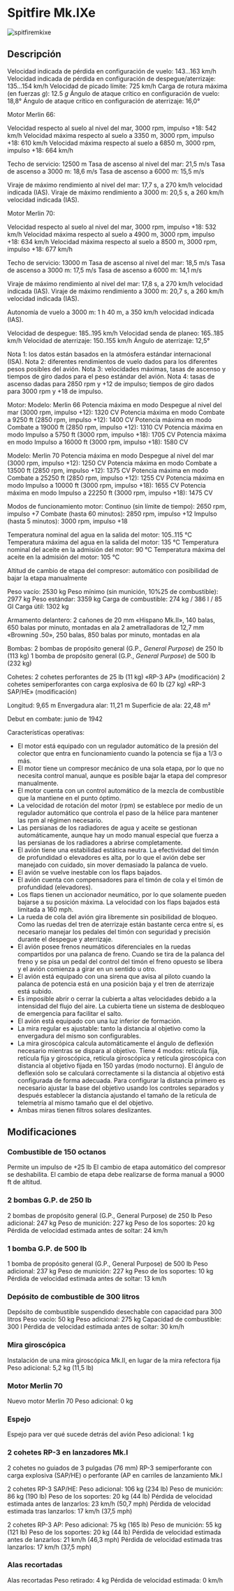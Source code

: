 # Spitfire Mk.IXe

![spitfiremkixe](../images/spitfiremkixe.png)

## Descripción

Velocidad indicada de pérdida en configuración de vuelo: 143...163 km/h
Velocidad indicada de pérdida en configuración de despegue/aterrizaje: 135...154 km/h
Velocidad de picado límite: 725 km/h
Carga de rotura máxima (en fuerzas <i>g</i>): 12.5 <i>g</i>
Ángulo de ataque crítico en configuración de vuelo: 18,8°
Ángulo de ataque crítico en configuración de aterrizaje: 16,0°


Motor Merlin 66:

Velocidad respecto al suelo al nivel del mar, 3000 rpm, impulso +18: 542 km/h
Velocidad máxima respecto al suelo a 3350 m, 3000 rpm, impulso +18: 610 km/h
Velocidad máxima respecto al suelo a 6850 m, 3000 rpm, impulso +18: 664 km/h

Techo de servicio: 12500 m
Tasa de ascenso al nivel del mar: 21,5 m/s
Tasa de ascenso a 3000 m: 18,6 m/s
Tasa de ascenso a 6000 m: 15,5 m/s

Viraje de máximo rendimiento al nivel del mar: 17,7 s, a 270 km/h velocidad indicada (IAS).
Viraje de máximo rendimiento a 3000 m: 20,5 s, a 260 km/h velocidad indicada (IAS).


Motor Merlin 70:

Velocidad respecto al suelo al nivel del mar, 3000 rpm, impulso +18: 532 km/h
Velocidad máxima respecto al suelo a 4900 m, 3000 rpm, impulso +18: 634 km/h
Velocidad máxima respecto al suelo a 8500 m, 3000 rpm, impulso +18: 677 km/h

Techo de servicio: 13000 m
Tasa de ascenso al nivel del mar: 18,5 m/s
Tasa de ascenso a 3000 m: 17,5 m/s
Tasa de ascenso a 6000 m: 14,1 m/s

Viraje de máximo rendimiento al nivel del mar: 17,8 s, a 270 km/h velocidad indicada (IAS).
Viraje de máximo rendimiento a 3000 m: 20,7 s, a 260 km/h velocidad indicada (IAS).


Autonomía de vuelo a 3000 m: 1 h 40 m, a 350 km/h velocidad indicada (IAS).

Velocidad de despegue: 185..195 km/h
Velocidad senda de planeo: 165..185 km/h
Velocidad de aterrizaje: 150..155 km/h
Ángulo de aterrizaje: 12,5°

Nota 1: los datos están basados en la atmósfera estándar internacional (ISA).
Nota 2: diferentes rendimientos de vuelo dados para los diferentes pesos posibles del avión.
Nota 3: velocidades máximas, tasas de ascenso y tiempos de giro dados para el peso estándar del avión.
Nota 4: tasas de ascenso dadas para 2850 rpm y +12 de impulso; tiempos de giro dados para 3000 rpm y +18 de impulso.

Motor:
Modelo: Merlin 66
Potencia máxima en modo Despegue al nivel del mar (3000 rpm, impulso +12): 1320 CV
Potencia máxima en modo Combate a 9250 ft (2850 rpm, impulso +12): 1400 CV
Potencia máxima en modo Combate a 19000 ft (2850 rpm, impulso +12): 1310 CV
Potencia máxima en modo Impulso a 5750 ft (3000 rpm, impulso +18): 1705 CV
Potencia máxima en modo Impulso a 16000 ft (3000 rpm, impulso +18): 1580 CV

Modelo: Merlin 70
Potencia máxima en modo Despegue al nivel del mar (3000 rpm, impulso +12): 1250 CV
Potencia máxima en modo Combate a 13500 ft (2850 rpm, impulso +12): 1375 CV
Potencia máxima en modo Combate a 25250 ft (2850 rpm, impulso +12): 1255 CV
Potencia máxima en modo Impulso a 10000 ft (3000 rpm, impulso +18): 1655 CV
Potencia máxima en modo Impulso a 22250 ft (3000 rpm, impulso +18): 1475 CV

Modos de funcionamiento motor:
Continuo (sin límite de tiempo): 2650 rpm, impulso +7
Combate (hasta 60 minutos): 2850 rpm, impulso +12
Impulso (hasta 5 minutos): 3000 rpm, impulso +18

Temperatura nominal del agua en la salida del motor: 105..115 °C
Temperatura máxima del agua en la salida del motor: 135 °C
Temperatura nominal del aceite en la admisión del motor: 90 °C
Temperatura máxima del aceite en la admisión del motor: 105 °C

Altitud de cambio de etapa del compresor: automático con posibilidad de bajar la etapa manualmente

Peso vacío: 2530 kg
Peso mínimo (sin munición, 10%25 de combustible): 2977 kg
Peso estándar: 3359 kg
Carga de combustible: 274 kg / 386 l / 85 Gl
Carga útil: 1302 kg

Armamento delantero:
2 cañones de 20 mm «Hispano Mk.II», 140 balas, 650 balas por minuto, montadas en ala
2 ametralladoras de 12,7 mm «Browning .50», 250 balas, 850 balas por minuto, montadas en ala

Bombas:
2 bombas de propósito general (G.P., <i>General Purpose</i>) de 250 lb (113 kg)
1 bomba de propósito general (G.P., <i>General Purpose</i>) de 500 lb (232 kg)

Cohetes:
2 cohetes perforantes de 25 lb (11 kg) «RP-3 AP» (modificación)
2 cohetes semiperforantes con carga explosiva de 60 lb (27 kg) «RP-3 SAP/HE» (modificación)

Longitud: 9,65 m
Envergadura alar: 11,21 m
Superficie de ala: 22,48 m²

Debut en combate: junio de 1942

Características operativas:
- El motor está equipado con un regulador automático de la presión del colector que entra en funcionamiento cuando la potencia se fija a 1/3 o más.
- El motor tiene un compresor mecánico de una sola etapa, por lo que no necesita control manual, aunque es posible bajar la etapa del compresor manualmente.
- El motor cuenta con un control automático de la mezcla de combustible que la mantiene en el punto óptimo.
- La velocidad de rotación del motor (rpm) se establece por medio de un regulador automático que controla el paso de la hélice para mantener las rpm al régimen necesario.
- Las persianas de los radiadores de agua y aceite se gestionan automáticamente, aunque hay un modo manual especial que fuerza a las persianas de los radiadores a abrirse completamente.
- El avión tiene una estabilidad estática neutra. La efectividad del timón de profundidad o elevadores es alta, por lo que el avión debe ser manejado con cuidado, sin mover demasiado la palanca de vuelo.
- El avión se vuelve inestable con los flaps bajados.
- El avión cuenta con compensadores para el timón de cola y el timón de profundidad (elevadores).
- Los flaps tienen un accionador neumático, por lo que solamente pueden bajarse a su posición máxima. La velocidad con los flaps bajados está limitada a 160 mph.
- La rueda de cola del avión gira libremente sin posibilidad de bloqueo. Como las ruedas del tren de aterrizaje están bastante cerca entre sí, es necesario manejar los pedales del timón con seguridad y precisión durante el despegue y aterrizaje.
- El avión posee frenos neumáticos diferenciales en la ruedas compartidos por una palanca de freno. Cuando se tira de la palanca del freno y se pisa un pedal del control del timón el freno opuesto se libera y el avión comienza a girar en un sentido u otro.
- El avión está equipado con una sirena que avisa al piloto cuando la palanca de potencia está en una posición baja y el tren de aterrizaje está subido.
- Es imposible abrir o cerrar la cubierta a altas velocidades debido a la intensidad del flujo del aire. La cubierta tiene un sistema de desbloqueo de emergencia para facilitar el salto.
- El avión está equipado con una luz inferior de formación.
- La mira regular es ajustable: tanto la distancia al objetivo como la envergadura del mismo son configurables.
- La mira giroscópica calcula automáticamente el ángulo de deflexión necesario mientras se dispara al objetivo. Tiene 4 modos: retícula fija, retícula fija y giroscópica, retícula giroscópica y retícula giroscópica con distancia al objetivo fijada en 150 yardas (modo nocturno). El ángulo de deflexión solo se calculará correctamente si la distancia al objetivo está configurada de forma adecuada. Para configurar la distancia primero es necesario ajustar la base del objetivo usando los controles separados y después establecer la distancia ajustando el tamaño de la retícula de telemetría al mismo tamaño que el del objetivo.
- Ambas miras tienen filtros solares deslizantes.


## Modificaciones


### Combustible de 150 octanos

Permite un impulso de +25 lb
El cambio de etapa automático del compresor se deshabilita. El cambio de etapa debe realizarse de forma manual a 9000 ft de altitud.


### 2 bombas G.P. de 250 lb

2 bombas de propósito general (G.P., General Purpose) de 250 lb
Peso adicional: 247 kg
Peso de munición: 227 kg
Peso de los soportes: 20 kg
Pérdida de velocidad estimada antes de soltar: 24 km/h


### 1 bomba G.P. de 500 lb

1 bomba de propósito general (G.P., General Purpose) de 500 lb
Peso adicional: 237 kg
Peso de munición: 227 kg
Peso de los soportes: 10 kg
Pérdida de velocidad estimada antes de soltar: 13 km/h


### Depósito de combustible de 300 litros

Depósito de combustible suspendido desechable con capacidad para 300 litros
Peso vacío: 50 kg
Peso adicional: 275 kg
Capacidad de combustible: 300 l
Pérdida de velocidad estimada antes de soltar: 30 km/h


### Mira giroscópica

Instalación de una mira giroscópica Mk.II, en lugar de la mira refectora fija
Peso adicional: 5,2 kg (11,5 lb)


### Motor Merlin 70

Nuevo motor Merlin 70 
Peso adicional: 0 kg


### Espejo

Espejo para ver qué sucede detrás del avión
Peso adicional: 1 kg


### 2 cohetes RP-3 en lanzadores Mk.I

2 cohetes no guiados de 3 pulgadas (76 mm) RP-3 semiperforante con carga explosiva (SAP/HE) o perforante (AP en carriles de lanzamiento Mk.I

2 cohetes RP-3 SAP/HE:
Peso adicional: 106 kg (234 lb)
Peso de munición: 86 kg (190 lb)
Peso de los soportes: 20 kg (44 lb)
Pérdida de velocidad estimada antes de lanzarlos: 23 km/h (50,7 mph)
Pérdida de velocidad estimada tras lanzarlos: 17 km/h (37,5 mph)

2 cohetes RP-3 AP:
Peso adicional: 75 kg (165 lb)
Peso de munición: 55 kg (121 lb)
Peso de los soportes: 20 kg (44 lb)
Pérdida de velocidad estimada antes de lanzarlos: 21 km/h (46,3 mph)
Pérdida de velocidad estimada tras lanzarlos: 17 km/h (37,5 mph)


### Alas recortadas

Alas recortadas
Peso retirado: 4 kg
Pérdida de velocidad estimada: 0 km/h